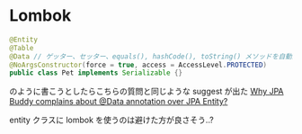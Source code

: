 # Lombok

```java
@Entity
@Table
@Data // ゲッター、セッター、equals(), hashCode(), toString() メソッドを自動的に生成
@NoArgsConstructor(force = true, access = AccessLevel.PROTECTED)
public class Pet implements Serializable {}
```
のように書こうとしたらこちらの質問と同じような suggest が出た
[Why JPA Buddy complains about @Data annotation over JPA Entity?](https://stackoverflow.com/questions/75181366/why-jpa-buddy-complains-about-data-annotation-over-jpa-entity)

entity クラスに lombok を使うのは避けた方が良さそう..?
